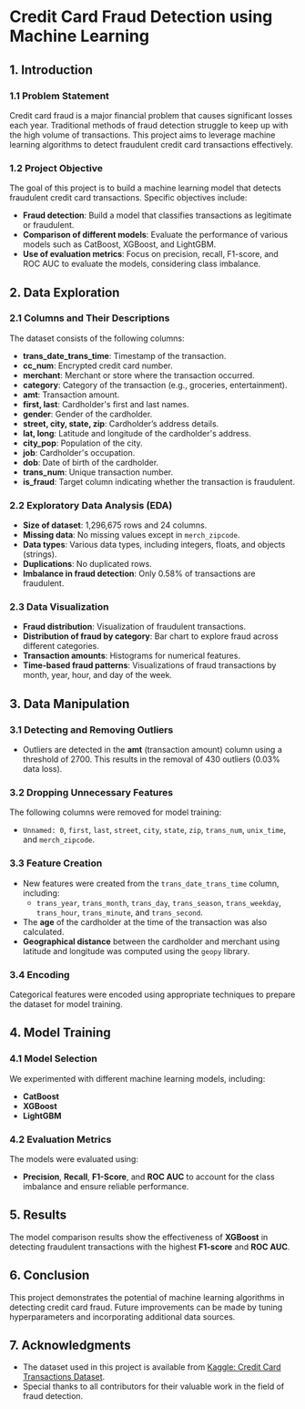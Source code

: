 # Credit Card Fraud Detection using Machine Learning

## 1. Introduction

### 1.1 Problem Statement
Credit card fraud is a major financial problem that causes significant losses each year. Traditional methods of fraud detection struggle to keep up with the high volume of transactions. This project aims to leverage machine learning algorithms to detect fraudulent credit card transactions effectively.

### 1.2 Project Objective
The goal of this project is to build a machine learning model that detects fraudulent credit card transactions. Specific objectives include:
- **Fraud detection**: Build a model that classifies transactions as legitimate or fraudulent.
- **Comparison of different models**: Evaluate the performance of various models such as CatBoost, XGBoost, and LightGBM.
- **Use of evaluation metrics**: Focus on precision, recall, F1-score, and ROC AUC to evaluate the models, considering class imbalance.

## 2. Data Exploration

### 2.1 Columns and Their Descriptions
The dataset consists of the following columns:
- **trans_date_trans_time**: Timestamp of the transaction.
- **cc_num**: Encrypted credit card number.
- **merchant**: Merchant or store where the transaction occurred.
- **category**: Category of the transaction (e.g., groceries, entertainment).
- **amt**: Transaction amount.
- **first, last**: Cardholder's first and last names.
- **gender**: Gender of the cardholder.
- **street, city, state, zip**: Cardholder’s address details.
- **lat, long**: Latitude and longitude of the cardholder's address.
- **city_pop**: Population of the city.
- **job**: Cardholder's occupation.
- **dob**: Date of birth of the cardholder.
- **trans_num**: Unique transaction number.
- **is_fraud**: Target column indicating whether the transaction is fraudulent.

### 2.2 Exploratory Data Analysis (EDA)
- **Size of dataset**: 1,296,675 rows and 24 columns.
- **Missing data**: No missing values except in `merch_zipcode`.
- **Data types**: Various data types, including integers, floats, and objects (strings).
- **Duplications**: No duplicated rows.
- **Imbalance in fraud detection**: Only 0.58% of transactions are fraudulent.

### 2.3 Data Visualization
- **Fraud distribution**: Visualization of fraudulent transactions.
- **Distribution of fraud by category**: Bar chart to explore fraud across different categories.
- **Transaction amounts**: Histograms for numerical features.
- **Time-based fraud patterns**: Visualizations of fraud transactions by month, year, hour, and day of the week.

## 3. Data Manipulation

### 3.1 Detecting and Removing Outliers
- Outliers are detected in the **amt** (transaction amount) column using a threshold of 2700. This results in the removal of 430 outliers (0.03% data loss).

### 3.2 Dropping Unnecessary Features
The following columns were removed for model training:
- `Unnamed: 0`, `first`, `last`, `street`, `city`, `state`, `zip`, `trans_num`, `unix_time`, and `merch_zipcode`.

### 3.3 Feature Creation
- New features were created from the `trans_date_trans_time` column, including:
  - `trans_year`, `trans_month`, `trans_day`, `trans_season`, `trans_weekday`, `trans_hour`, `trans_minute`, and `trans_second`.
- The **age** of the cardholder at the time of the transaction was also calculated.
- **Geographical distance** between the cardholder and merchant using latitude and longitude was computed using the `geopy` library.

### 3.4 Encoding
Categorical features were encoded using appropriate techniques to prepare the dataset for model training.

## 4. Model Training

### 4.1 Model Selection
We experimented with different machine learning models, including:
- **CatBoost**
- **XGBoost**
- **LightGBM**

### 4.2 Evaluation Metrics
The models were evaluated using:
- **Precision**, **Recall**, **F1-Score**, and **ROC AUC** to account for the class imbalance and ensure reliable performance.

## 5. Results
The model comparison results show the effectiveness of **XGBoost** in detecting fraudulent transactions with the highest **F1-score** and **ROC AUC**.

## 6. Conclusion
This project demonstrates the potential of machine learning algorithms in detecting credit card fraud. Future improvements can be made by tuning hyperparameters and incorporating additional data sources.

## 7. Acknowledgments
- The dataset used in this project is available from [Kaggle: Credit Card Transactions Dataset](https://www.kaggle.com/datasets/priyamchoksi/credit-card-transactions-dataset).
- Special thanks to all contributors for their valuable work in the field of fraud detection.

